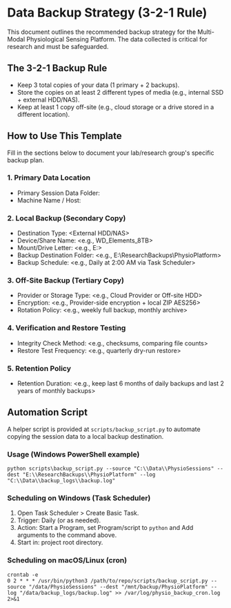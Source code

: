 # Data Backup Strategy (3-2-1 Rule)

This document outlines the recommended backup strategy for the Multi-Modal Physiological Sensing Platform. The data
collected is critical for research and must be safeguarded.

## The 3-2-1 Backup Rule

- Keep 3 total copies of your data (1 primary + 2 backups).
- Store the copies on at least 2 different types of media (e.g., internal SSD + external HDD/NAS).
- Keep at least 1 copy off-site (e.g., cloud storage or a drive stored in a different location).

## How to Use This Template

Fill in the sections below to document your lab/research group's specific backup plan.

### 1. Primary Data Location

- Primary Session Data Folder: <path to your session data folder>
- Machine Name / Host: <hostname of PC Controller>

### 2. Local Backup (Secondary Copy)

- Destination Type: <External HDD/NAS>
- Device/Share Name: <e.g., WD_Elements_8TB>
- Mount/Drive Letter: <e.g., E:\>
- Backup Destination Folder: <e.g., E:\ResearchBackups\PhysioPlatform>
- Backup Schedule: <e.g., Daily at 2:00 AM via Task Scheduler>

### 3. Off-Site Backup (Tertiary Copy)

- Provider or Storage Type: <e.g., Cloud Provider or Off-site HDD>
- Encryption: <e.g., Provider-side encryption + local ZIP AES256>
- Rotation Policy: <e.g., weekly full backup, monthly archive>

### 4. Verification and Restore Testing

- Integrity Check Method: <e.g., checksums, comparing file counts>
- Restore Test Frequency: <e.g., quarterly dry-run restore>

### 5. Retention Policy

- Retention Duration: <e.g., keep last 6 months of daily backups and last 2 years of monthly backups>

## Automation Script

A helper script is provided at `scripts/backup_script.py` to automate copying the session data to a local backup
destination.

### Usage (Windows PowerShell example)

```
python scripts\backup_script.py --source "C:\\Data\\PhysioSessions" --dest "E:\\ResearchBackups\\PhysioPlatform" --log "C:\\Data\\backup_logs\\backup.log"
```

### Scheduling on Windows (Task Scheduler)

1. Open Task Scheduler > Create Basic Task.
2. Trigger: Daily (or as needed).
3. Action: Start a Program, set Program/script to `python` and Add arguments to the command above.
4. Start in: project root directory.

### Scheduling on macOS/Linux (cron)

```
crontab -e
0 2 * * * /usr/bin/python3 /path/to/repo/scripts/backup_script.py --source "/data/PhysioSessions" --dest "/mnt/backup/PhysioPlatform" --log "/data/backup_logs/backup.log" >> /var/log/physio_backup_cron.log 2>&1
```
